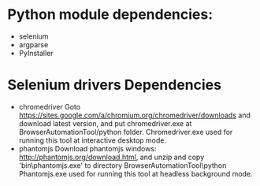 # Python module dependencies:
* selenium
* argparse
* PyInstaller

# Selenium drivers Dependencies 
* chromedriver
    Goto https://sites.google.com/a/chromium.org/chromedriver/downloads and download latest version,
  and put chromedriver.exe at BrowserAutomationTool/python folder. 
    Chromedriver.exe used for running this tool at interactive desktop mode.
* phantomjs
    Download phantomjs windows: http://phantomjs.org/download.html, and unzip and copy 'bin\phantomjs.exe' to 
  directory BrowserAutomationTool\python 
    Phantomjs.exe used for running this tool at headless background mode.   

